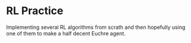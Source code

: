 # RL Practice
Implementing several RL algorithms from scrath and then hopefully using one of them to make a half decent Euchre agent.

